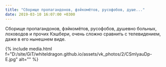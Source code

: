 ```yaml
---
title: "Сборище пропагандонов, фэйкомётов, русофобов, душе..."
date: 2019-03-10 16:07:00 +0300
---
```


Сборище пропагандонов, фэйкомётов, русофобов, душевно больных, лоховодов и прочих Кэшбери, очень сложно сравнить с телевидением, даже в его нынешнем виде.

{% include media.html f="D:/site/GiT/whiteldragon.github.io/assets/vk_photos/2/CSmlyauDp-E.jpg" alt="" %}
